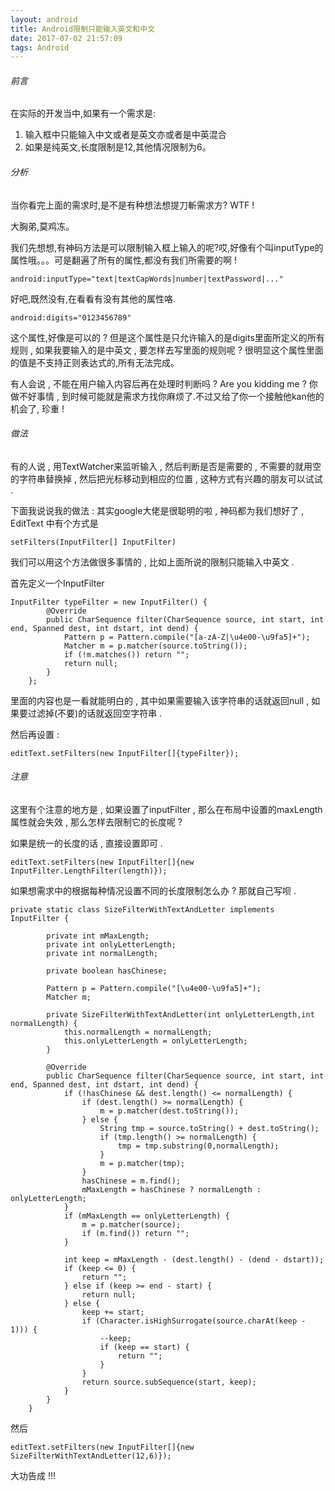 ```yaml
---
layout: android
title: Android限制只能输入英文和中文
date: 2017-07-02 21:57:09
tags: Android
---
```

###### 前言
在实际的开发当中,如果有一个需求是: 
1. 输入框中只能输入中文或者是英文亦或者是中英混合
2. 如果是纯英文,长度限制是12,其他情况限制为6。
<!--more-->
###### 分析
当你看完上面的需求时,是不是有种想法想提刀斬需求方? WTF ! 

大胸弟,莫鸡冻。


我们先想想,有神码方法是可以限制输入框上输入的呢?哎,好像有个叫inputType的属性哦。。。可是翻遍了所有的属性,都没有我们所需要的啊 !
```
android:inputType="text|textCapWords|number|textPassword|..."
```

好吧,既然没有,在看看有没有其他的属性咯.
```
android:digits="0123456789"
```
这个属性,好像是可以的 ? 但是这个属性是只允许输入的是digits里面所定义的所有规则 , 如果我要输入的是中英文 , 要怎样去写里面的规则呢 ? 很明显这个属性里面的值是不支持正则表达式的,所有无法完成。

有人会说 , 不能在用户输入内容后再在处理时判断吗 ? Are you kidding me ? 你做不好事情 , 到时候可能就是需求方找你麻烦了.不过又给了你一个接触他kan他的机会了, 珍重 !

###### 做法
有的人说 , 用TextWatcher来监听输入 , 然后判断是否是需要的 , 不需要的就用空的字符串替换掉 , 然后把光标移动到相应的位置 , 这种方式有兴趣的朋友可以试试 .

下面我说说我的做法 : 
其实google大佬是很聪明的啦 , 神码都为我们想好了 , EditText 中有个方式是
```
setFilters(InputFilter[] InputFilter)
```
我们可以用这个方法做很多事情的 , 比如上面所说的限制只能输入中英文 . 

首先定义一个InputFilter
```
InputFilter typeFilter = new InputFilter() {
        @Override
        public CharSequence filter(CharSequence source, int start, int end, Spanned dest, int dstart, int dend) {
            Pattern p = Pattern.compile("[a-zA-Z|\u4e00-\u9fa5]+");
            Matcher m = p.matcher(source.toString());
            if (!m.matches()) return "";
            return null;
        }
    };
```
里面的内容也是一看就能明白的 , 其中如果需要输入该字符串的话就返回null , 如果要过滤掉(不要)的话就返回空字符串 .

然后再设置 :
```
editText.setFilters(new InputFilter[]{typeFilter});
```

###### 注意
这里有个注意的地方是 , 如果设置了inputFilter , 那么在布局中设置的maxLength属性就会失效 , 那么怎样去限制它的长度呢 ?

如果是统一的长度的话 , 直接设置即可 .
```
editText.setFilters(new InputFilter[]{new InputFilter.LengthFilter(length)});
```

如果想需求中的根据每种情况设置不同的长度限制怎么办 ? 那就自己写呗 .
```
private static class SizeFilterWithTextAndLetter implements InputFilter {

        private int mMaxLength;
        private int onlyLetterLength;
        private int normalLength;

        private boolean hasChinese;

        Pattern p = Pattern.compile("[\u4e00-\u9fa5]+");
        Matcher m;

        private SizeFilterWithTextAndLetter(int onlyLetterLength,int normalLength) {
            this.normalLength = normalLength;
            this.onlyLetterLength = onlyLetterLength;
        }

        @Override
        public CharSequence filter(CharSequence source, int start, int end, Spanned dest, int dstart, int dend) {
            if (!hasChinese && dest.length() <= normalLength) {
                if (dest.length() >= normalLength) {
                    m = p.matcher(dest.toString());
                } else {
                    String tmp = source.toString() + dest.toString();
                    if (tmp.length() >= normalLength) {
                        tmp = tmp.substring(0,normalLength);
                    }
                    m = p.matcher(tmp);
                }
                hasChinese = m.find();
                mMaxLength = hasChinese ? normalLength : onlyLetterLength;
            }
            if (mMaxLength == onlyLetterLength) {
                m = p.matcher(source);
                if (m.find()) return "";
            }

            int keep = mMaxLength - (dest.length() - (dend - dstart));
            if (keep <= 0) {
                return "";
            } else if (keep >= end - start) {
                return null;
            } else {
                keep += start;
                if (Character.isHighSurrogate(source.charAt(keep - 1))) {
                    --keep;
                    if (keep == start) {
                        return "";
                    }
                }
                return source.subSequence(start, keep);
            }
        }
    }
```
然后
```
editText.setFilters(new InputFilter[]{new SizeFilterWithTextAndLetter(12,6)});
```

大功告成 !!!